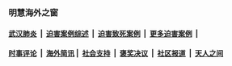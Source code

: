 
### 明慧海外之窗

####  [武汉肺炎](indexes/365.md?t=03191000) &nbsp;|&nbsp;  [迫害案例综述](indexes/328.md?t=03191000) &nbsp;|&nbsp; [迫害致死案例](indexes/277.md?t=03191000)  &nbsp;|&nbsp; [更多迫害案例](indexes/81.md?t=03191000)  &nbsp;|&nbsp; 
####  [时事评论](indexes/19.md?t=03191000) &nbsp;|&nbsp; [海外简讯](indexes/245.md?t=03191000)&nbsp;|&nbsp;  [社会支持](indexes/140.md?t=03191000) &nbsp;|&nbsp; [褒奖决议](indexes/282.md?t=03191000) &nbsp;|&nbsp; [社区报道](indexes/91.md?t=03191000)  &nbsp;|&nbsp; [天人之间](indexes/78.md?t=03191000) 


